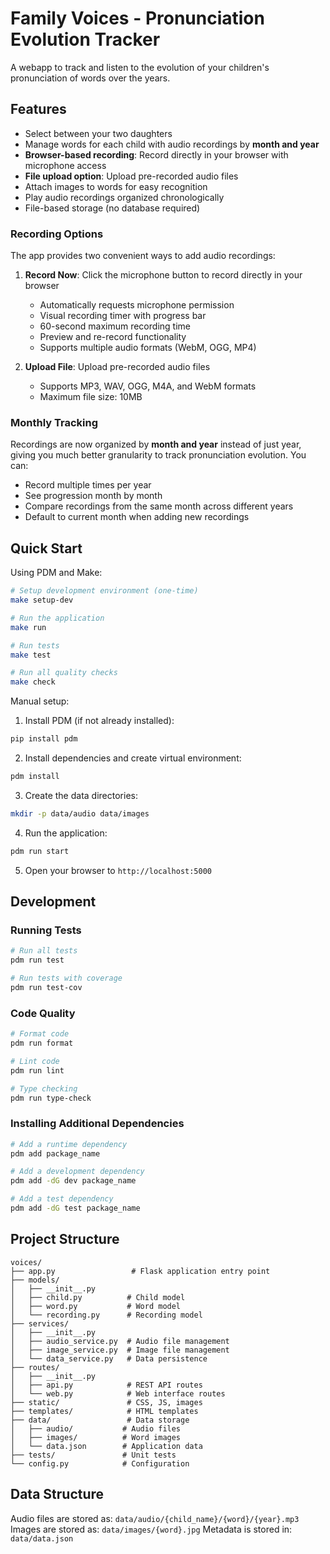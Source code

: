# Family Voices - Pronunciation Evolution Tracker

A webapp to track and listen to the evolution of your children's pronunciation of words over the years.

## Features

- Select between your two daughters
- Manage words for each child with audio recordings by **month and year**
- **Browser-based recording**: Record directly in your browser with microphone access
- **File upload option**: Upload pre-recorded audio files
- Attach images to words for easy recognition
- Play audio recordings organized chronologically
- File-based storage (no database required)

### Recording Options

The app provides two convenient ways to add audio recordings:

1. **Record Now**: Click the microphone button to record directly in your browser
   - Automatically requests microphone permission
   - Visual recording timer with progress bar
   - 60-second maximum recording time
   - Preview and re-record functionality
   - Supports multiple audio formats (WebM, OGG, MP4)

2. **Upload File**: Upload pre-recorded audio files
   - Supports MP3, WAV, OGG, M4A, and WebM formats
   - Maximum file size: 10MB

### Monthly Tracking

Recordings are now organized by **month and year** instead of just year, giving you much better granularity to track pronunciation evolution. You can:

- Record multiple times per year
- See progression month by month
- Compare recordings from the same month across different years
- Default to current month when adding new recordings

## Quick Start

Using PDM and Make:
```bash
# Setup development environment (one-time)
make setup-dev

# Run the application
make run

# Run tests
make test

# Run all quality checks
make check
```

Manual setup:

1. Install PDM (if not already installed):
```bash
pip install pdm
```

2. Install dependencies and create virtual environment:
```bash
pdm install
```

3. Create the data directories:
```bash
mkdir -p data/audio data/images
```

4. Run the application:
```bash
pdm run start
```

5. Open your browser to `http://localhost:5000`

## Development

### Running Tests
```bash
# Run all tests
pdm run test

# Run tests with coverage
pdm run test-cov
```

### Code Quality
```bash
# Format code
pdm run format

# Lint code
pdm run lint

# Type checking
pdm run type-check
```

### Installing Additional Dependencies
```bash
# Add a runtime dependency
pdm add package_name

# Add a development dependency
pdm add -dG dev package_name

# Add a test dependency
pdm add -dG test package_name
```

## Project Structure

```
voices/
├── app.py                 # Flask application entry point
├── models/
│   ├── __init__.py
│   ├── child.py          # Child model
│   ├── word.py           # Word model
│   └── recording.py      # Recording model
├── services/
│   ├── __init__.py
│   ├── audio_service.py  # Audio file management
│   ├── image_service.py  # Image file management
│   └── data_service.py   # Data persistence
├── routes/
│   ├── __init__.py
│   ├── api.py            # REST API routes
│   └── web.py            # Web interface routes
├── static/               # CSS, JS, images
├── templates/            # HTML templates
├── data/                 # Data storage
│   ├── audio/           # Audio files
│   ├── images/          # Word images
│   └── data.json        # Application data
├── tests/               # Unit tests
└── config.py            # Configuration
```

## Data Structure

Audio files are stored as: `data/audio/{child_name}/{word}/{year}.mp3`
Images are stored as: `data/images/{word}.jpg`
Metadata is stored in: `data/data.json`
